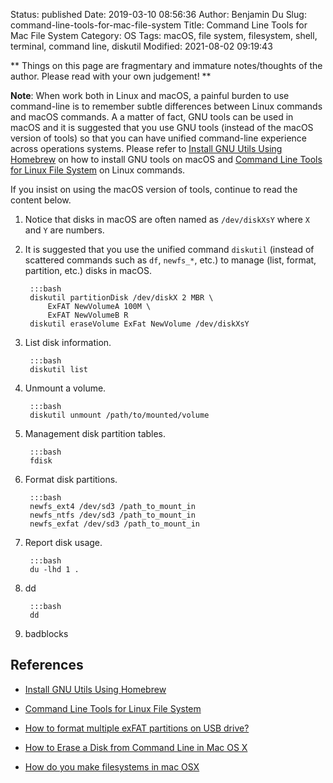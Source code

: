 Status: published
Date: 2019-03-10 08:56:36
Author: Benjamin Du
Slug: command-line-tools-for-mac-file-system
Title: Command Line Tools for Mac File System
Category: OS
Tags: macOS, file system, filesystem, shell, terminal, command line, diskutil
Modified: 2021-08-02 09:19:43

**
Things on this page are fragmentary and immature notes/thoughts of the author.
Please read with your own judgement!
**

**Note**: When work both in Linux and macOS,
a painful burden to use command-line is to remember subtle differences between Linux commands and macOS commands.
A a matter of fact, 
GNU tools can be used in macOS
and it is suggested that you use GNU tools (instead of the macOS version of tools)
so that you can have unified command-line experience across operations systems.
Please refer to 
[Install GNU Utils Using Homebrew](http://www.legendu.net/en/blog/install-gnu-utils-using-homebrew)
on how to install GNU tools on macOS
and
[Command Line Tools for Linux File System](http://www.legendu.net/misc/blog/command-line-tools-for-linux-file-system/)
on Linux commands.


If you insist on using the macOS version of tools, 
continue to read the content below. 

1. Notice that disks in macOS are often named as `/dev/diskXsY`
    where `X` and `Y` are numbers.

2. It is suggested that you use the unified command `diskutil` 
    (instead of scattered commands such as `df`, `newfs_*`, etc.)
    to manage (list, format, partition, etc.) disks in macOS.

        :::bash
        diskutil partitionDisk /dev/diskX 2 MBR \
            ExFAT NewVolumeA 100M \
            ExFAT NewVolumeB R
        diskutil eraseVolume ExFat NewVolume /dev/diskXsY


3. List disk information.

        :::bash
        diskutil list

4. Unmount a volume.

        :::bash
        diskutil unmount /path/to/mounted/volume

2. Management disk partition tables.

        :::bash
        fdisk

3. Format disk partitions.

        :::bash
        newfs_ext4 /dev/sd3 /path_to_mount_in
        newfs_ntfs /dev/sd3 /path_to_mount_in
        newfs_exfat /dev/sd3 /path_to_mount_in

4. Report disk usage.

        :::bash
        du -lhd 1 .

5. dd

        :::bash
        dd

6. badblocks

## References

- [Install GNU Utils Using Homebrew](http://www.legendu.net/en/blog/install-gnu-utils-using-homebrew)

- [Command Line Tools for Linux File System](http://www.legendu.net/misc/blog/command-line-tools-for-linux-file-system/)

- [How to format multiple exFAT partitions on USB drive?](https://apple.stackexchange.com/questions/218818/how-to-format-multiple-exfat-partitions-on-usb-drive)

- [How to Erase a Disk from Command Line in Mac OS X](https://osxdaily.com/2016/08/30/erase-disk-command-line-mac/)

- [How do you make filesystems in mac OSX](https://unix.stackexchange.com/questions/271826/how-do-you-make-filesystems-in-mac-osx)

